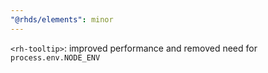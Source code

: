```yaml
---
"@rhds/elements": minor
---
```


`<rh-tooltip>`: improved performance and removed need for `process.env.NODE_ENV`
